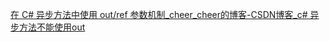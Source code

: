 [在 C# 异步方法中使用 out/ref 参数机制_cheer_cheer的博客-CSDN博客_c# 异步方法不能使用out](https://blog.csdn.net/cheer_cheer/article/details/52107328)
